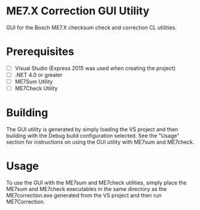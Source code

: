 # ME7.X Correction GUI Utility
GUI for the Bosch ME7.X checksum check and correction CL utilities.

# Prerequisites
- [ ] Visual Studio (Express 2015 was used when creating the project)
- [ ] .NET 4.0 or greater
- [ ] ME7Sum Utility
- [ ] ME7Check Utility

# Building
The GUI utility is generated by simply loading the VS project and then building with the Debug build configuration selected. See the "Usage" section for instructions on using the GUI utility with ME7sum and ME7check.

# Usage
To use the GUI with the ME7sum and ME7check utilities, simply place the ME7sum and ME7check executables in the same directory as the ME7correction.exe generated from the VS project and then run ME7Correction.
